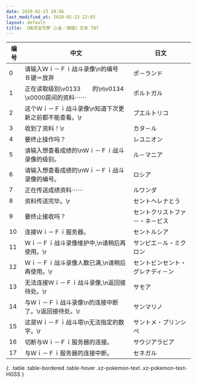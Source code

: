 ```yaml
---
date: 2020-02-23 20:56
last_modified_at: 2020-02-23 22:03
layout: default
title: 《精灵宝可梦 心金／魂银》文本 787
---
```

| 编号 | 中文 | 日文 |
| ---- | ---- | ---- |
| 0 | 请输入Ｗｉ－Ｆｉ战斗录像\n的编号　Ｂ键＝放弃 | ポ－ランド |
| 1 | 正在读取级别\v0133　　的\n\v0134　\x0000房间的资料⋯⋯ | ポルトガル |
| 2 | 这个Ｗｉ－Ｆｉ战斗录像\n知道下次更新之前都不能查看。\r | プエルトリコ |
| 3 | 收到了资料！\r | カタ－ル |
| 4 | 要终止操作吗？ | レユニオン |
| 5 | 请输入想查看成绩的\nＷｉ－Ｆｉ战斗录像的级别。 | ル－マニア |
| 6 | 请输入想查看成绩的\nＷｉ－Ｆｉ战斗录像的编号。 | ロシア |
| 7 | 正在传送成绩资料⋯⋯ | ルワンダ |
| 8 | 资料传送完毕。\r | セントヘレナとう |
| 9 | 要终止接收吗？ | セントクリストファ－・ネ－ビス |
| 10 | 连接Ｗｉ－Ｆｉ服务器。 | セントルシア |
| 11 | Ｗｉ－Ｆｉ战斗录像维护中,\n请稍后再使用。\r | サンピエ－ル・ミクロン |
| 12 | Ｗｉ－Ｆｉ战斗录像人数已满,\n请稍后再使用。\r | セントビンセント・グレナディ－ン |
| 13 | 无法连接Ｗｉ－Ｆｉ战斗录像,\n返回接待处。\r | サモア |
| 14 | 与Ｗｉ－Ｆｉ战斗录像\n的连接中断了。\r返回接待处。\r | サンマリノ |
| 15 | 这是Ｗｉ－Ｆｉ战斗塔\n无法指定的数字。\r | サントメ・プリンシペ |
| 16 | 切断与Ｗｉ－Ｆｉ服务器的连接。 | サウジアラビア |
| 17 | 与Ｗｉ－Ｆｉ服务器的连接中断。 | セネガル |
{: .table .table-bordered .table-hover .xz-pokemon-text .xz-pokemon-text-HGSS }